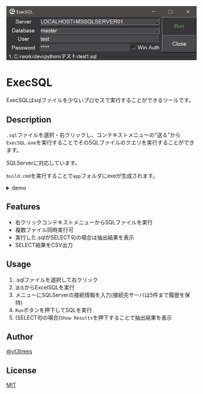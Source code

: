 ![widget.png](./image/widget.png)

# ExecSQL

ExecSQLはsqlファイルを少ないプロセスで実行することができるツールです。

## Description

`.sql`ファイルを選択・右クリックし、コンテキストメニューの"送る"から`ExecSQL.exe`を実行することでそのSQLファイルのクエリを実行することができます。

SQLServerに対応しています。

`build.cmd`を実行することで`app`フォルダにexeが生成されます。

<details>
<summary>demo</summary>

![ExecSQL](https://user-images.githubusercontent.com/57471763/151695862-161cad0a-4afb-41cb-97d5-d5286c6eb0c3.gif)

</details>
  
## Features

- 右クリックコンテキストメニューからSQLファイルを実行
- 複数ファイル同時実行可
- 実行した.sqlがSELECT句の場合は抽出結果を表示
- SELECT結果をCSV出力

## Usage

1. .sqlファイルを選択して右クリック
2. `送る`からExcelSQLを実行
3. メニューにSQLServerの接続情報を入力(接続先サーバは5件まで履歴を保持)
4. `Run`ボタンを押下してSQLを実行
5. (SELECT句の場合)`Show Results`を押下することで抽出結果を表示

## Author

[@yt3trees](https://twitter.com/yt3trees)

## License

[MIT](https://github.com/yt3trees/ExecSQL/blob/master/LICENSE)
